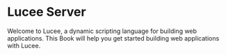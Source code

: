 # Lucee Server

Welcome to Lucee, a dynamic scripting language for building web applications. This Book will help you get started building web applications with Lucee.